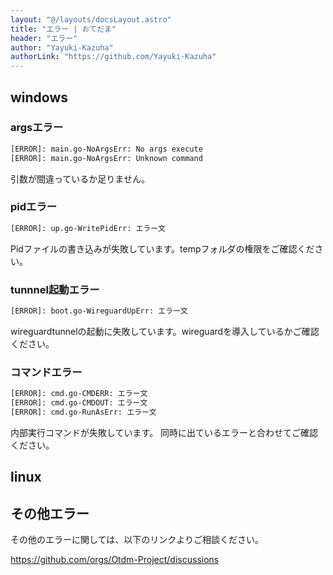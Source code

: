 ```yaml
---
layout: "@/layouts/docsLayout.astro"
title: "エラー | おてだま"
header: "エラー"
author: "Yayuki-Kazuha"
authorLink: "https://github.com/Yayuki-Kazuha"
---
```

## windows

### argsエラー

```txt
[ERROR]: main.go-NoArgsErr: No args execute
[ERROR]: main.go-NoArgsErr: Unknown command
```

引数が間違っているか足りません。

### pidエラー

```txt
[ERROR]: up.go-WritePidErr: エラー文
```

Pidファイルの書き込みが失敗しています。tempフォルダの権限をご確認ください。

### tunnnel起動エラー

```txt
[ERROR]: boot.go-WireguardUpErr: エラー文
```

wireguardtunnelの起動に失敗しています。wireguardを導入しているかご確認ください。

### コマンドエラー

```txt
[ERROR]: cmd.go-CMDERR: エラー文
[ERROR]: cmd.go-CMDOUT: エラー文
[ERROR]: cmd.go-RunAsErr: エラー文
```

内部実行コマンドが失敗しています。
同時に出ているエラーと合わせてご確認ください。

## linux

## その他エラー

その他のエラーに関しては、以下のリンクよりご相談ください。

<https://github.com/orgs/Otdm-Project/discussions>
